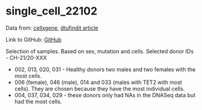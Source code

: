 # single_cell_22102

Data from: [cellxgene](https://cellxgene.cziscience.com/collections/0aab20b3-c30c-4606-bd2e-d20dae739c45), [dtufindit article](https://findit.dtu.dk/en/catalog/66b02a47b23a33e8f034cb2c?single_revert=%2Fen%2Fcatalog%3Fq%3DMultiomic%2BProfiling%2Bof%2BHuman%2BClonal%2BHematopoiesis%2BReveals%2BGenotype%2Band%2BCell-Specific%2BInflammatory%2BPathway%2BActivation%26show_single%3Doff%26utf8%3D%25E2%259C%2593)

Link to GitHub: [GitHub](https://github.com/WilliamH-R/single_cell_22102)


Selection of samples.
Based on sex, mutation and cells. 
Selected donor IDs - CH-21/20-XXX
- 002, 013, 020, 031 - Healthy donors two males and two females with the most cells.
- 006 (female), 046 (male), 014 and 033 (males with TET2 with most cells). They are chosen because they have the most individual cells. 
- 004, 037, 034, 029 - these donors only had NAs in the DNASeq data but had the most cells. 
